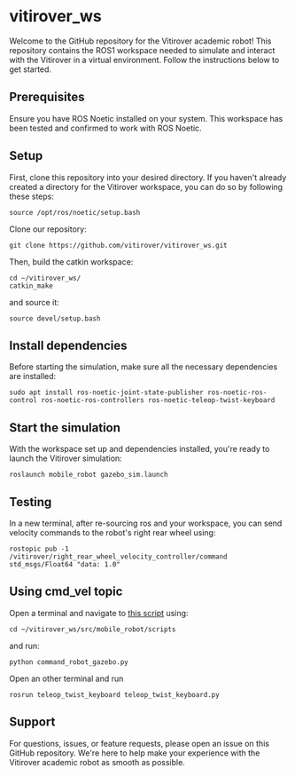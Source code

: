 # vitirover_ws

Welcome to the GitHub repository for the Vitirover academic robot! This repository contains the ROS1 workspace needed to simulate and interact with the Vitirover in a virtual environment. Follow the instructions below to get started.

## Prerequisites

Ensure you have ROS Noetic installed on your system. This workspace has been tested and confirmed to work with ROS Noetic.

## Setup

First, clone this repository into your desired directory. If you haven't already created a directory for the Vitirover workspace, you can do so by following these steps:

```
source /opt/ros/noetic/setup.bash
```

Clone our repository:
```
git clone https://github.com/vitirover/vitirover_ws.git
```

Then, build the catkin workspace:
```
cd ~/vitirover_ws/
catkin_make
```
and source it:

```
source devel/setup.bash
```

## Install dependencies

Before starting the simulation, make sure all the necessary dependencies are installed:
```
sudo apt install ros-noetic-joint-state-publisher ros-noetic-ros-control ros-noetic-ros-controllers ros-noetic-teleop-twist-keyboard
```

## Start the simulation
With the workspace set up and dependencies installed, you're ready to launch the Vitirover simulation:
```
roslaunch mobile_robot gazebo_sim.launch
```

## Testing
In a new terminal, after re-sourcing ros and your workspace, you can send velocity commands to the robot's right rear wheel using:

```
rostopic pub -1 /vitirover/right_rear_wheel_velocity_controller/command std_msgs/Float64 "data: 1.0"
```
## Using cmd_vel topic 

Open a terminal and navigate to [this script](/src/mobile_robot/scripts/command_robot_gazebo.py) using:
```
cd ~/vitirover_ws/src/mobile_robot/scripts
```

and run:
```
python command_robot_gazebo.py
```

Open an other terminal and run 
```
rosrun teleop_twist_keyboard teleop_twist_keyboard.py
```
## Support

For questions, issues, or feature requests, please open an issue on this GitHub repository. We're here to help make your experience with the Vitirover academic robot as smooth as possible.
